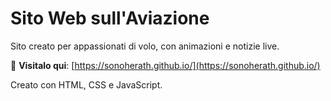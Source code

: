# Sito Web sull'Aviazione  

Sito creato per appassionati di volo, con animazioni e notizie live.  

🔗 **Visitalo qui**: [https://sonoherath.github.io/](https://sonoherath.github.io/)  

Creato con HTML, CSS e JavaScript.  

